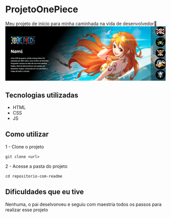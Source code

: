 # ProjetoOnePiece
Meu projeto de início para minha caminhada na vida de desenvolvedor👾
<img src="AnimaçãoOnePiece.gif" alt="gif projeto">

## Tecnologias utilizadas
- HTML
- CSS
- JS

## Como utilizar
1 - Clone o projeto

```
git clone <url>
```

2 - Acesse a pasta do projeto

```
cd repositorio-com-readme
```

## Dificuldades que eu tive
Nenhuma, o pai deselvonveu e seguiu com maestria todos os passos para realizar esse projeto